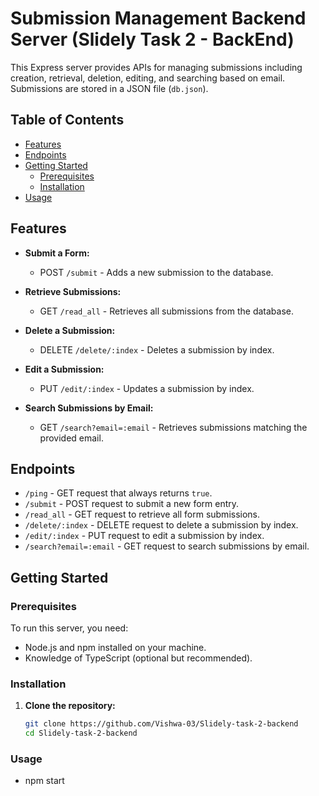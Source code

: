 # Submission Management Backend Server (Slidely Task 2 - BackEnd)

This Express server provides APIs for managing submissions including creation, retrieval, deletion, editing, and searching based on email. Submissions are stored in a JSON file (`db.json`).

## Table of Contents

- [Features](#features)
- [Endpoints](#endpoints)
- [Getting Started](#getting-started)
  - [Prerequisites](#prerequisites)
  - [Installation](#installation)
- [Usage](#usage)

## Features

- **Submit a Form:**
  - POST `/submit` - Adds a new submission to the database.
  
- **Retrieve Submissions:**
  - GET `/read_all` - Retrieves all submissions from the database.
  
- **Delete a Submission:**
  - DELETE `/delete/:index` - Deletes a submission by index.
  
- **Edit a Submission:**
  - PUT `/edit/:index` - Updates a submission by index.
  
- **Search Submissions by Email:**
  - GET `/search?email=:email` - Retrieves submissions matching the provided email.

## Endpoints

- `/ping` - GET request that always returns `true`.
- `/submit` - POST request to submit a new form entry.
- `/read_all` - GET request to retrieve all form submissions.
- `/delete/:index` - DELETE request to delete a submission by index.
- `/edit/:index` - PUT request to edit a submission by index.
- `/search?email=:email` - GET request to search submissions by email.

## Getting Started

### Prerequisites

To run this server, you need:

- Node.js and npm installed on your machine.
- Knowledge of TypeScript (optional but recommended).

### Installation

1. **Clone the repository:**

   ```bash
   git clone https://github.com/Vishwa-03/Slidely-task-2-backend
   cd Slidely-task-2-backend
### Usage
 - npm start
